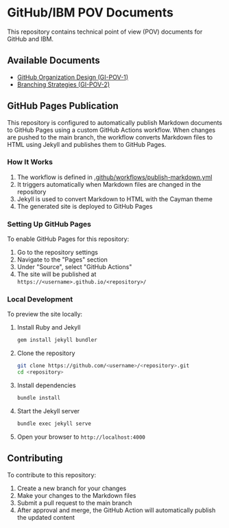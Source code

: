 # GitHub/IBM POV Documents

This repository contains technical point of view (POV) documents for GitHub and IBM.

## Available Documents

- [GitHub Organization Design (GI-POV-1)](gi-pov-1.md)
- [Branching Strategies (GI-POV-2)](gi-pov-2.md)

## GitHub Pages Publication

This repository is configured to automatically publish Markdown documents to GitHub Pages using a custom GitHub Actions workflow. When changes are pushed to the main branch, the workflow converts Markdown files to HTML using Jekyll and publishes them to GitHub Pages.

### How It Works

1. The workflow is defined in [.github/workflows/publish-markdown.yml](.github/workflows/publish-markdown.yml)
2. It triggers automatically when Markdown files are changed in the repository
3. Jekyll is used to convert Markdown to HTML with the Cayman theme
4. The generated site is deployed to GitHub Pages

### Setting Up GitHub Pages

To enable GitHub Pages for this repository:

1. Go to the repository settings
2. Navigate to the "Pages" section
3. Under "Source", select "GitHub Actions"
4. The site will be published at `https://<username>.github.io/<repository>/`

### Local Development

To preview the site locally:

1. Install Ruby and Jekyll
   ```bash
   gem install jekyll bundler
   ```

2. Clone the repository
   ```bash
   git clone https://github.com/<username>/<repository>.git
   cd <repository>
   ```

3. Install dependencies
   ```bash
   bundle install
   ```

4. Start the Jekyll server
   ```bash
   bundle exec jekyll serve
   ```

5. Open your browser to `http://localhost:4000`

## Contributing

To contribute to this repository:

1. Create a new branch for your changes
2. Make your changes to the Markdown files
3. Submit a pull request to the main branch
4. After approval and merge, the GitHub Action will automatically publish the updated content
